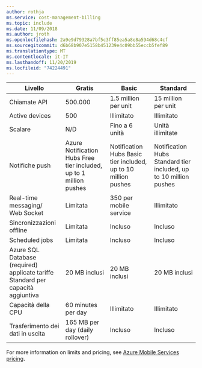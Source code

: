 ```yaml
---
author: rothja
ms.service: cost-management-billing
ms.topic: include
ms.date: 11/09/2018
ms.author: jroth
ms.openlocfilehash: 2a9e9d79328a7bf5c3ff85ea5a8e8a594d68c4cf
ms.sourcegitcommit: d6b68b907e5158b451239e4c09bb55eccb5fef89
ms.translationtype: MT
ms.contentlocale: it-IT
ms.lasthandoff: 11/20/2019
ms.locfileid: "74224491"
---
```

| Livello | Gratis | Basic | Standard |
| --- | --- | --- | --- |
| Chiamate API |500.000 |1.5 million per unit |15 million per unit |
| Active devices |500 |Illimitato |Illimitato |
| Scalare |N/D |Fino a 6 unità |Unità illimitate |
| Notifiche push |Azure Notification Hubs Free tier included, up to 1 million pushes |Notification Hubs Basic tier included, up to 10 million pushes |Notification Hubs Standard tier included, up to 10 million pushes |
| Real-time messaging/<br/>Web Socket |Limitata |350 per mobile service |Illimitato |
| Sincronizzazioni offline |Limitata |Incluso |Incluso |
| Scheduled jobs |Limitata |Incluso |Incluso |
| Azure SQL Database (required) <br/>applicate tariffe Standard per capacità aggiuntiva |20 MB inclusi |20 MB inclusi |20 MB inclusi |
| Capacità della CPU |60 minutes per day |Illimitato |Illimitato |
| Trasferimento dei dati in uscita |165 MB per day (daily rollover) |Incluso |Incluso |

For more information on limits and pricing, see [Azure Mobile Services pricing](https://azure.microsoft.com/pricing/details/mobile-services/). 

